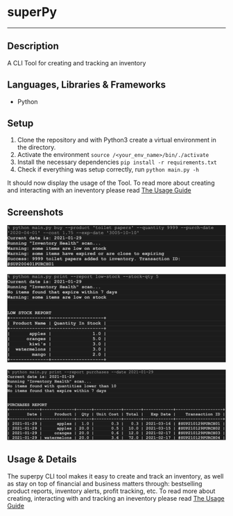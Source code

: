 # superPy
---


## Description 
A CLI Tool for creating and tracking an inventory


## Languages, Libraries & Frameworks
* Python


## Setup 
1. Clone the repository and with Python3 create a virtual environment in the directory.
2. Activate the environment `source /<your_env_name>/bin/./activate` 
3. Install the necessary dependencies `pip install -r requirements.txt` 
4. Check if everything was setup correctly, run `python main.py -h` 

It should now display the usage of the Tool. To read more about creating and interacting with an ineventory please read [The Usage Guide](https://github.com/NTielman/superPy/blob/main/Usage%20Guide.pdf)


## Screenshots
![alt text](https://github.com/NTielman/superPy/blob/main/Preview_images/superpy_preview1.png "Superpy Add items Preview image")


![alt text](https://github.com/NTielman/superPy/blob/main/Preview_images/superpy_preview3.png "Superpy low-stock report Preview image")


![alt text](https://github.com/NTielman/superPy/blob/main/Preview_images/superpy_preview2.png "Superpy purchase report Preview image")


## Usage & Details 
The superpy CLI tool makes it easy to create and track an inventory, as well as stay on top of financial and business matters through: bestselling product reports, inventory alerts, profit tracking, etc.
To read more about creating, interacting with and tracking an ineventory please read [The Usage Guide](https://github.com/NTielman/superPy/blob/main/Usage%20Guide.pdf)
